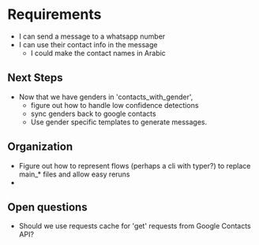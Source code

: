 # Requirements

- I can send a message to a whatsapp number
- I can use their contact info in the message
    - I could make the contact names in Arabic

## Next Steps
- Now that we have genders in 'contacts_with_gender',
    - figure out how to handle low confidence detections
    - sync genders back to google contacts
    - Use gender specific templates to generate messages.

## Organization
- Figure out how to represent flows (perhaps a cli with typer?) to replace main_* files and allow easy reruns
- 

## Open questions
- Should we use requests cache for 'get' requests from Google Contacts API?
